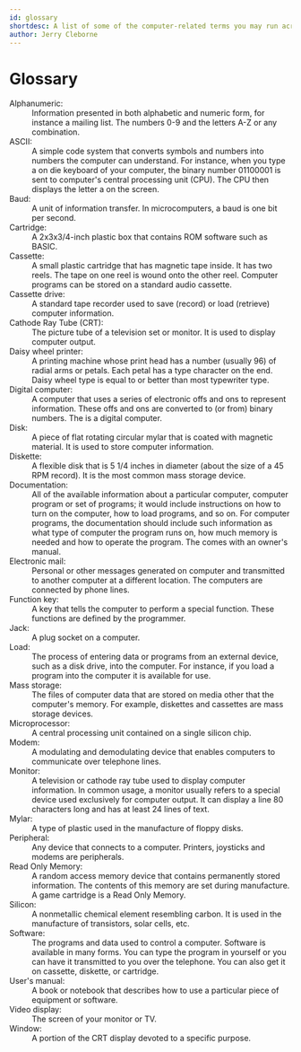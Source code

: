 ```yaml
---
id: glossary
shortdesc: A list of some of the computer-related terms you may run across while operating the <span data-keyref="computer_model" /> computer.
author: Jerry Cleborne
---
```


# Glossary 

<dl>
<dt>Alphanumeric:</dt><dd>Information presented in both alphabetic and numeric form, for instance a mailing list. The numbers 0-9 and the letters A-Z or any combination.</dd> 

<dt>ASCII:</dt><dd>A simple code system that converts symbols and numbers into numbers the computer can understand. For instance, when you type a on die keyboard of your computer, the binary number 01100001 is sent to computer's central processing unit (CPU). The CPU then displays the letter a on the screen.</dd> 

<dt>Baud:</dt><dd>A unit of information transfer. In microcomputers, a baud is one bit per second.</dd> 

<dt>Cartridge:</dt><dd>A 2x3x3/4-inch plastic box that contains ROM software such as BASIC.</dd> 

<dt>Cassette:</dt><dd>A small plastic cartridge that has magnetic tape inside. It has two reels. The tape on one reel is wound onto the other reel. Computer programs can be stored on a standard audio cassette.</dd> 

<dt>Cassette drive:</dt><dd>A standard tape recorder used to save (record) or load (retrieve) computer information.</dd> 

<dt>Cathode Ray Tube (CRT):</dt><dd>The picture tube of a television set or monitor. It is used to display computer output.</dd> 

<dt>Daisy wheel printer:</dt><dd>A printing machine whose print head has a number (usually 96) of radial arms or petals. Each petal has a type character on the end. Daisy wheel type is equal to or better than most typewriter type.</dd> 

<dt>Digital computer:</dt><dd>A computer that uses a series of electronic offs and ons to represent information. These offs and ons are converted to (or from) binary numbers. The <span data-keyref="computer_model" /> is a digital computer.</dd> 

<dt>Disk:</dt><dd>A piece of flat rotating circular mylar that is coated with magnetic material. It is used to store computer information.</dd> 

<dt>Diskette:</dt><dd>A flexible disk that is 5 1/4 inches in diameter (about the size of a 45 RPM record). It is the most common mass storage device.</dd> 

<dt>Documentation:</dt><dd>All of the available information about a particular computer, computer program or set of programs; it would include instructions on how to turn on the computer, how to load programs, and so on. For computer programs, the documentation should include such information as what type of computer the program runs on, how much memory is needed and how to operate the program. The <span data-keyref="computer_model" /> comes with an owner's manual.</dd>  

<dt>Electronic mail:</dt><dd>Personal or other messages generated on computer and transmitted to another computer at a different location. The computers are connected by phone lines.</dd> 

<dt>Function key:</dt><dd>A key that tells the computer to perform a special function. These functions are defined by the programmer.</dd> 

<dt>Jack:</dt><dd>A plug socket on a computer.</dd> 

<dt>Load:</dt><dd>The process of entering data or programs from an external device, such as a disk drive, into the computer. For instance, if you load a program into the computer it is available for use.</dd> 

<dt>Mass storage:</dt><dd>The files of computer data that are stored on media other that the computer's memory. For example, diskettes and cassettes are mass storage devices.</dd> 

<dt>Microprocessor:</dt><dd>A central processing unit contained on a single silicon chip.</dd> 

<dt>Modem:</dt><dd>A modulating and demodulating device that enables computers to communicate over telephone lines.</dd> 

<dt>Monitor:</dt><dd>A television or cathode ray tube used to display computer information. In common usage, a monitor usually refers to a special device used exclusively for computer output. It can display a line 80 characters long and has at least 24 lines of text.</dd> 

<dt>Mylar:</dt><dd>A type of plastic used in the manufacture of floppy disks.</dd> 

<dt>Peripheral:</dt><dd>Any device that connects to a computer. Printers, joysticks and modems are peripherals.</dd> 

<dt>Read Only Memory:</dt><dd>A random access memory device that contains permanently stored information. The contents of this memory are set during manufacture. A game cartridge is a Read Only Memory.</dd> 

<dt>Silicon:</dt><dd>A nonmetallic chemical element resembling carbon. It is used in the manufacture of transistors, solar cells, etc.</dd> 

<dt>Software:</dt><dd>The programs and data used to control a computer. Software is available in many forms. You can type the program in yourself or you can have it transmitted to you over the telephone. You can also get it on cassette, diskette, or cartridge.</dd> 

<dt>User's manual:</dt><dd>A book or notebook that describes how to use a particular piece of equipment or software.</dd> 

<dt>Video display:</dt><dd>The screen of your monitor or TV.</dd>

<dt>Window:</dt><dd>A portion of the CRT display devoted to a specific purpose.</dd>
</dl>

<!-- Definitions derived from: Things To Do with your TRS-80 Model 100 Computer by Willis, Jerry; Miller, Merl; Maddux, Cleborne D. -->
<!-- Available from Archive.org at: https://archive.org/details/ThingsToDoWithYourTrs80Model100Computer -->
